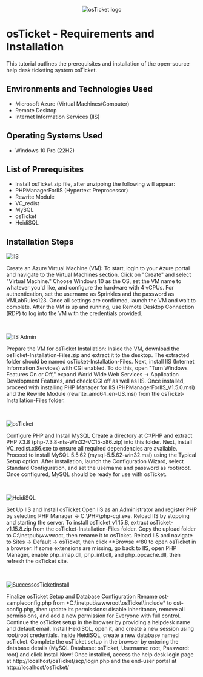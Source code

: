 <p align="center">
<img src="https://i.imgur.com/Clzj7Xs.png" alt="osTicket logo"/>
</p>

<h1>osTicket - Requirements and Installation</h1>
This tutorial outlines the prerequisites and installation of the open-source help desk ticketing system osTicket.<br />

<h2>Environments and Technologies Used</h2>

- Microsoft Azure (Virtual Machines/Computer)
- Remote Desktop
- Internet Information Services (IIS)

<h2>Operating Systems Used </h2>

- Windows 10 Pro</b> (22H2)

<h2>List of Prerequisites</h2>

- Install osTicket zip file, after unzipping the following will appear:
- PHPManagerForIIS (Hypertext Preprocessor)
- Rewrite Module
- VC_redist
- MySQL
- osTicket
- HeidiSQL

<h2>Installation Steps</h2>

<p>
  
![IIS](https://github.com/user-attachments/assets/0e8aaea3-22a9-4e98-86b5-0861e943333a)

</p>
<p>
Create an Azure Virtual Machine (VM): To start, login to your Azure portal and navigate to the Virtual Machines section. Click on "Create" and select "Virtual Machine." Choose Windows 10 as the OS, set the VM name to whatever you'd like, and configure the hardware with 4 vCPUs. For authentication, set the username as Sprinkles and the password as VMLabRules123. Once all settings are confirmed, launch the VM and wait to complete. After the VM is up and running, use Remote Desktop Connection (RDP) to log into the VM with the credentials provided.
</p>
<br />
<p>

![IIS Admin](https://github.com/user-attachments/assets/3f9c8e4b-ebe7-4989-8b03-fbb319ee454b)

</p>
<p>
Prepare the VM for osTicket Installation: Inside the VM, download the osTicket-Installation-Files.zip and extract it to the desktop. The extracted folder should be named osTicket-Installation-Files. Next, install IIS (Internet Information Services) with CGI enabled. To do this, open "Turn Windows Features On or Off," expand World Wide Web Services -> Application Development Features, and check CGI off as well as IIS. Once installed, proceed with installing PHP Manager for IIS (PHPManagerForIIS_V1.5.0.msi) and the Rewrite Module (rewrite_amd64_en-US.msi) from the osTicket-Installation-Files folder.
</p>
<br />
<p>

![osTicket](https://github.com/user-attachments/assets/70d5b995-80d8-4228-83c0-33685f07a64b)

</p>
<p>
Configure PHP and Install MySQL
Create a directory at C:\PHP and extract PHP 7.3.8 (php-7.3.8-nts-Win32-VC15-x86.zip) into this folder. Next, install VC_redist.x86.exe to ensure all required dependencies are available. Proceed to install MySQL 5.5.62 (mysql-5.5.62-win32.msi) using the Typical Setup option. After installation, launch the Configuration Wizard, select Standard Configuration, and set the username and password as root/root. Once configured, MySQL should be ready for use with osTicket.
</p>
<br />

![HeidiSQL](https://github.com/user-attachments/assets/f87d22d9-7877-4d47-970d-e854bf10f509)


</p>
<p>
Set Up IIS and Install osTicket
Open IIS as an Administrator and register PHP by selecting PHP Manager -> C:\PHP\php-cgi.exe. Reload IIS by stopping and starting the server. To install osTicket v1.15.8, extract osTicket-v1.15.8.zip from the osTicket-Installation-Files folder. Copy the upload folder to C:\inetpub\wwwroot, then rename it to osTicket. Reload IIS and navigate to Sites -> Default -> osTicket, then click **Browse *:80 to open osTicket in a browser. If some extensions are missing, go back to IIS, open PHP Manager, enable php_imap.dll, php_intl.dll, and php_opcache.dll, then refresh the osTicket site.
</p>
<br />

![SuccessosTicketInstall](https://github.com/user-attachments/assets/c7eb9aea-4d8b-4608-b3a7-cd4506a924e5)


</p>
<p>
Finalize osTicket Setup and Database Configuration
Rename ost-sampleconfig.php from *C:\inetpub\wwwroot\osTicket\include* to ost-config.php, then update its permissions: disable inheritance, remove all permissions, and add a new permission for Everyone with full control. Continue the osTicket setup in the browser by providing a helpdesk name and default email. Install HeidiSQL, open it, and create a new session using root/root credentials. Inside HeidiSQL, create a new database named osTicket. Complete the osTicket setup in the browser by entering the database details (MySQL Database: osTicket, Username: root, Password: root) and click Install Now! Once installed, access the help desk login page at http://localhost/osTicket/scp/login.php and the end-user portal at http://localhost/osTicket/
</p>
<br />

